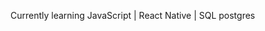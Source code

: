 Currently learning JavaScript | React Native | SQL postgres


<!---
Nypat/Nypat is a ✨ special ✨ repository because its `README.md` (this file) appears on your GitHub profile.
You can click the Preview link to take a look at your changes.
--->
